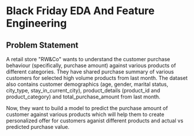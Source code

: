 # Black Friday EDA And Feature Engineering

## Problem Statement
A retail store "RW&Co" wants to understand the customer purchase behaviour (specifically, purchase amount) against various products of different categories. They have shared purchase summary of various customers for selected high volume products from last month. The dataset also contains customer demographics (age, gender, marital status, city_type, stay_in_current_city), product_details (product_id and product_category) and total_purchase_amount from last month. 

Now, they want to build a model to predict the purchase amount of customer against various products which will help them to create personalized offer for customers aganist different products and actual vs predicted purchase value.

